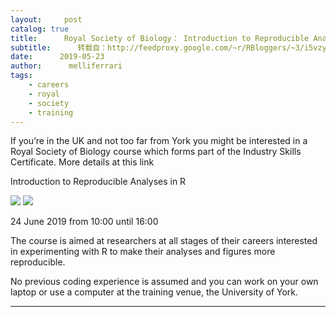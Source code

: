 ```yaml
---
layout:     post
catalog: true
title:      Royal Society of Biology： Introduction to Reproducible Analyses in R
subtitle:      转载自：http://feedproxy.google.com/~r/RBloggers/~3/i5vzy03XkTg/
date:      2019-05-23
author:      melliferrari
tags:
    - careers
    - royal
    - society
    - training
---
```







If you’re in the UK and not too far from York you might be interested in a Royal Society of Biology course which forms part of the Industry Skills Certificate. More details at this link

Introduction to Reproducible Analyses in R

![](https://buzzrbeeline.files.wordpress.com/2019/05/rbs.png?w=273&h=119)
![](https://buzzrbeeline.files.wordpress.com/2019/05/rbs.png?w=273&h=119)


24 June 2019 from 10:00 until 16:00

The course is aimed at researchers at all stages of their careers interested in experimenting with R to make their analyses and figures more reproducible.

No previous coding experience is assumed and you can work on your own laptop or use a computer at the training venue, the University of York.







---
